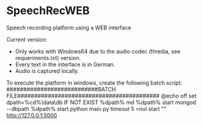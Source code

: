 # SpeechRecWEB
Speech recording platform using a WEB interface

Current version:
- Only works with Windows64 due to the audio codec (fmedia, see requeriments.txt) version.
- Every text in the interface is in German.
- Audio is captured locally.

To execute the platform in windows, create the following batch script:
###########################BATCH FILE##########################################
@echo off
set dpath=%cd%\data\db
IF NOT EXIST %dpath% md %dpath%
start mongod --dbpath %dpath%
start python main.py
timeout 5 >nul
start "" http://127.0.0.1:5000
